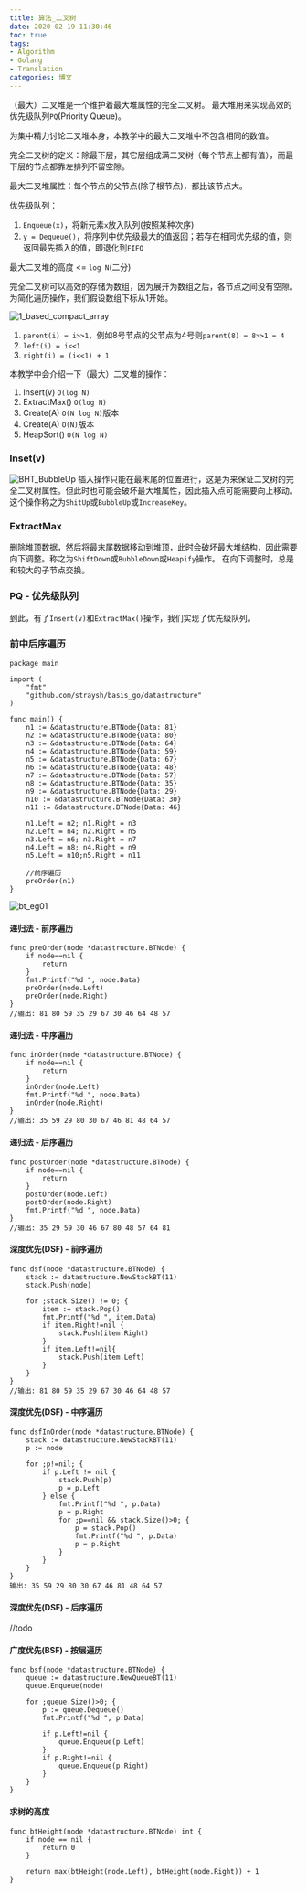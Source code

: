 ```yaml
---
title: 算法_二叉树
date: 2020-02-19 11:30:46
toc: true
tags: 
- Algorithm
- Golang
- Translation
categories: 博文
---
```

（最大）二叉堆是一个维护着最大堆属性的完全二叉树。
最大堆用来实现高效的优先级队列`PQ`(Priority Queue)。

<!--more-->
为集中精力讨论二叉堆本身，本教学中的最大二叉堆中不包含相同的数值。

完全二叉树的定义：除最下层，其它层组成满二叉树（每个节点上都有值），而最下层的节点都靠左排列不留空隙。

最大二叉堆属性：每个节点的父节点(除了根节点)，都比该节点大。

优先级队列：
1. `Enqueue(x)`，将新元素`x`放入队列(按照某种次序)
2. `y = Dequeue()`，将序列中优先级最大的值返回；若存在相同优先级的值，则返回最先插入的值，即退化到`FIFO`

最大二叉堆的高度 <= `log N`(二分)

完全二叉树可以高效的存储为数组，因为展开为数组之后，各节点之间没有空隙。为简化遍历操作，我们假设数组下标从1开始。

![1_based_compact_array](/images/ds/1_based_compact_array.png)
1. `parent(i) = i>>1`，例如8号节点的父节点为4号则`parent(8) = 8>>1 = 4`
2. `left(i) = i<<1`
3. `right(i) = (i<<1) + 1`

本教学中会介绍一下（最大）二叉堆的操作：
1. Insert(v) `O(log N)`
2. ExtractMax() `O(log N)`
3. Create(A) `O(N log N)`版本
4. Create(A) `O(N)`版本
5. HeapSort() `O(N log N)`

### Inset(v)
![BHT_BubbleUp](/images/ds/BHT_BubbleUp.gif)
插入操作只能在最末尾的位置进行，这是为来保证二叉树的完全二叉树属性。但此时也可能会破坏最大堆属性，因此插入点可能需要向上移动。这个操作称之为`ShitUp`或`BubbleUp`或`IncreaseKey`。

### ExtractMax
删除堆顶数据，然后将最末尾数据移动到堆顶，此时会破坏最大堆结构，因此需要向下调整。称之为`ShiftDown`或`BubbleDown`或`Heapify`操作。
在向下调整时，总是和较大的子节点交换。

### PQ - 优先级队列
到此，有了`Insert(v)`和`ExtractMax()`操作，我们实现了优先级队列。

### 前中后序遍历
```golang
package main

import (
    "fmt"
    "github.com/straysh/basis_go/datastructure"
)

func main() {
    n1 := &datastructure.BTNode{Data: 81}
    n2 := &datastructure.BTNode{Data: 80}
    n3 := &datastructure.BTNode{Data: 64}
    n4 := &datastructure.BTNode{Data: 59}
    n5 := &datastructure.BTNode{Data: 67}
    n6 := &datastructure.BTNode{Data: 48}
    n7 := &datastructure.BTNode{Data: 57}
    n8 := &datastructure.BTNode{Data: 35}
    n9 := &datastructure.BTNode{Data: 29}
    n10 := &datastructure.BTNode{Data: 30}
    n11 := &datastructure.BTNode{Data: 46}

    n1.Left = n2; n1.Right = n3
    n2.Left = n4; n2.Right = n5
    n3.Left = n6; n3.Right = n7
    n4.Left = n8; n4.Right = n9
    n5.Left = n10;n5.Right = n11

    //前序遍历
    preOrder(n1)
}
```
![bt_eg01](/images/ds/bt_eg01.png)

#### 递归法 - 前序遍历
```golang
func preOrder(node *datastructure.BTNode) {
    if node==nil {
        return
    }
    fmt.Printf("%d ", node.Data)
    preOrder(node.Left)
    preOrder(node.Right)
}
//输出: 81 80 59 35 29 67 30 46 64 48 57
```

#### 递归法 - 中序遍历
```golang
func inOrder(node *datastructure.BTNode) {
    if node==nil {
        return
    }
    inOrder(node.Left)
    fmt.Printf("%d ", node.Data)
    inOrder(node.Right)
}
//输出: 35 59 29 80 30 67 46 81 48 64 57
```

#### 递归法 - 后序遍历
```golang
func postOrder(node *datastructure.BTNode) {
    if node==nil {
        return
    }
    postOrder(node.Left)
    postOrder(node.Right)
    fmt.Printf("%d ", node.Data)
}
//输出: 35 29 59 30 46 67 80 48 57 64 81
```

#### 深度优先(DSF) - 前序遍历
```golang
func dsf(node *datastructure.BTNode) {
    stack := datastructure.NewStackBT(11)
    stack.Push(node)

    for ;stack.Size() != 0; {
        item := stack.Pop()
        fmt.Printf("%d ", item.Data)
        if item.Right!=nil {
            stack.Push(item.Right)
        }
        if item.Left!=nil{
            stack.Push(item.Left)
        }
    }
}
//输出: 81 80 59 35 29 67 30 46 64 48 57
```

#### 深度优先(DSF) - 中序遍历
```golang
func dsfInOrder(node *datastructure.BTNode) {
    stack := datastructure.NewStackBT(11)
    p := node

    for ;p!=nil; {
        if p.Left != nil {
            stack.Push(p)
            p = p.Left
        } else {
            fmt.Printf("%d ", p.Data)
            p = p.Right
            for ;p==nil && stack.Size()>0; {
                p = stack.Pop()
                fmt.Printf("%d ", p.Data)
                p = p.Right
            }
        }
    }
}
输出: 35 59 29 80 30 67 46 81 48 64 57
```

#### 深度优先(DSF) - 后序遍历
//todo

#### 广度优先(BSF) - 按层遍历
```golang
func bsf(node *datastructure.BTNode) {
    queue := datastructure.NewQueueBT(11)
    queue.Enqueue(node)

    for ;queue.Size()>0; {
        p := queue.Dequeue()
        fmt.Printf("%d ", p.Data)

        if p.Left!=nil {
            queue.Enqueue(p.Left)
        }
        if p.Right!=nil {
            queue.Enqueue(p.Right)
        }
    }
}
```

#### 求树的高度
```golang
func btHeight(node *datastructure.BTNode) int {
    if node == nil {
        return 0
    }

    return max(btHeight(node.Left), btHeight(node.Right)) + 1
}
```
